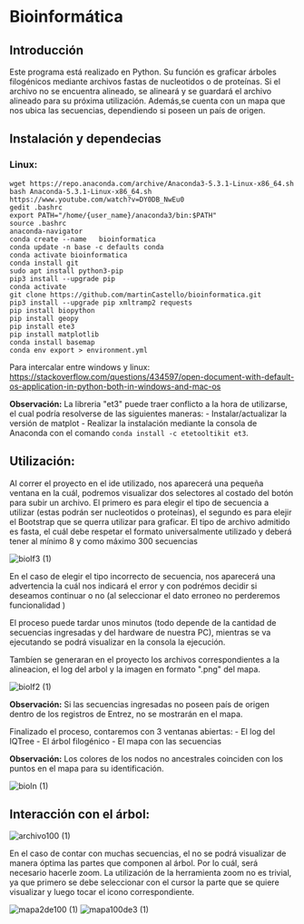 # Bioinformática

## Introducción
Este programa está realizado en Python. Su función es graficar árboles filogénicos mediante archivos fastas de nucleotidos o de proteínas. Si el archivo no se encuentra alineado, se alineará y se guardará el archivo alineado para su próxima utilización. Además,se cuenta con un mapa que nos ubica las secuencias, dependiendo si poseen un país de origen.

## Instalación y dependecias
### Linux:
```
wget https://repo.anaconda.com/archive/Anaconda3-5.3.1-Linux-x86_64.sh
bash Anaconda-5.3.1-Linux-x86_64.sh
https://www.youtube.com/watch?v=DY0DB_NwEu0
gedit .bashrc
export PATH="/home/{user_name}/anaconda3/bin:$PATH"
source .bashrc
anaconda-navigator
conda create --name   bioinformatica
conda update -n base -c defaults conda
conda activate bioinformatica
conda install git
sudo apt install python3-pip
pip3 install --upgrade pip
conda activate
git clone https://github.com/martinCastello/bioinformatica.git
pip3 install --upgrade pip xmltramp2 requests
pip install biopython
pip install geopy
pip install ete3
pip install matplotlib
conda install basemap
conda env export > environment.yml
```

Para intercalar entre windows y linux:
https://stackoverflow.com/questions/434597/open-document-with-default-os-application-in-python-both-in-windows-and-mac-os

 
 **Observación:** La libreria "et3" puede traer conflicto a la hora de utilizarse, el cual podría resolverse de las siguientes maneras:
    - Instalar/actualizar la versión de matplot
    - Realizar la instalación mediante la consola de Anaconda con el comando ```conda install -c etetooltikit et3```.
    
## Utilización:

Al correr el proyecto en el ide utilizado, nos aparecerá una pequeña ventana en la cuál, podremos visualizar dos selectores al costado del botón para subir un archivo. El primero es para elegir el tipo de secuencia a utilizar (estas podrán ser nucleotidos o proteínas), el segundo es para elejir el Bootstrap que se querra utilizar para graficar.
 El tipo de archivo admitido es fasta, el cuál debe respetar el formato universalmente utilizado y deberá tener al mínimo 8 y como máximo 300 secuencias

![bioIf3 (1)](https://user-images.githubusercontent.com/31372437/88124537-be3d0800-cba3-11ea-9319-c5dda01de6cc.jpg)
 
 En el caso de elegir el tipo incorrecto de secuencia, nos aparecerá una advertencia la cuál nos indicará el error y con podrémos decidir si deseamos continuar o no (al seleccionar el dato erroneo no perderemos funcionalidad )
 
 El proceso puede tardar unos minutos (todo depende de la cantidad de secuencias ingresadas y del hardware de nuestra PC), mientras se va ejecutando se podrá visualizar en la consola la ejecución.
 
 Tambíen se generaran en el proyecto los archivos correspondientes a la alineacion, el log del arbol y la imagen en formato ".png" del mapa.
 
![bioIf2 (1)](https://user-images.githubusercontent.com/31372437/88124471-9d74b280-cba3-11ea-884d-18ff7a9dcee0.jpg)

 
 **Observación:** Si las secuencias ingresadas no poseen país de origen dentro  de los registros de Entrez, no se mostrarán en el mapa.
 
 Finalizado el proceso, contaremos con 3 ventanas abiertas:
    - El log del IQTree
    - El árbol filogénico
    - El mapa con las secuencias

 **Observación:** Los colores de los nodos no ancestrales coinciden con los puntos en el mapa para su identificación.
  
![bioIn (1)](https://user-images.githubusercontent.com/31372437/88124418-761de580-cba3-11ea-8fbe-d914f7817dc5.jpg)
 
 ## Interacción con el árbol:

![archivo100 (1)](https://user-images.githubusercontent.com/31372437/88124751-34416f00-cba4-11ea-84a0-46a09ef89ded.jpg)

 En el caso de contar con muchas secuencias, el no se podrá visualizar de manera óptima las partes que componen al árbol. Por lo cuál, será necesario hacerle zoom. La utilización de la herramienta zoom no es trivial, ya que primero se debe seleccionar con el cursor la parte que se quiere visualizar y luego tocar el icono correspondiente. 
 
![mapa2de100 (1)](https://user-images.githubusercontent.com/31372437/88124613-eb89b600-cba3-11ea-902d-09ef9f4296ec.jpg)
![mapa100de3 (1)](https://user-images.githubusercontent.com/31372437/88124680-0eb46580-cba4-11ea-928a-eab4c68ca73c.jpg)
